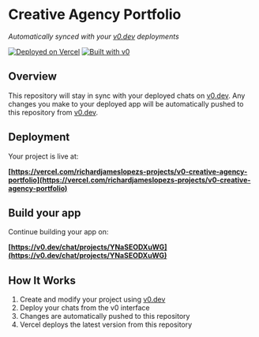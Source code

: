 # Creative Agency Portfolio

*Automatically synced with your [v0.dev](https://v0.dev) deployments*

[![Deployed on Vercel](https://img.shields.io/badge/Deployed%20on-Vercel-black?style=for-the-badge&logo=vercel)](https://vercel.com/richardjameslopezs-projects/v0-creative-agency-portfolio)
[![Built with v0](https://img.shields.io/badge/Built%20with-v0.dev-black?style=for-the-badge)](https://v0.dev/chat/projects/YNaSEODXuWG)

## Overview

This repository will stay in sync with your deployed chats on [v0.dev](https://v0.dev).
Any changes you make to your deployed app will be automatically pushed to this repository from [v0.dev](https://v0.dev).

## Deployment

Your project is live at:

**[https://vercel.com/richardjameslopezs-projects/v0-creative-agency-portfolio](https://vercel.com/richardjameslopezs-projects/v0-creative-agency-portfolio)**

## Build your app

Continue building your app on:

**[https://v0.dev/chat/projects/YNaSEODXuWG](https://v0.dev/chat/projects/YNaSEODXuWG)**

## How It Works

1. Create and modify your project using [v0.dev](https://v0.dev)
2. Deploy your chats from the v0 interface
3. Changes are automatically pushed to this repository
4. Vercel deploys the latest version from this repository